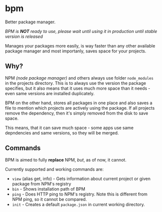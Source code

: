 # bpm
 
Better package manager.

*BPM is **NOT** ready to use, please wait until using it in production until stable version is released*

Manages your packages more easily, is way faster than any other available package manager and most importanly, saves space for your projects.


## Why?

NPM *(node package manager)* and others always use folder `node_modules` in the projects directory. This is to always use the version the package specifies, but it also means that it uses much more space than it needs - even same versions are installed duplicately.

BPM on the other hand, stores all packages in one place and also saves a file to mention which projects are actively using the package. If all projects remove the dependency, then it's simply removed from the disk to save space.

This means, that it can save much space - some apps use same depndencies and same versions, so they will be merged.

## Commands

BPM is aimed to fully **replace** NPM, *but*, as of now, it cannot.

Currently supported and working commands are:

* `view` (alias get, info) - Gets information about current project or given package from NPM's registry
* `bin` - Shows installation path of BPM
* `ping` - Does HTTP ping to NPM's registry. Note this is different from NPM ping, so it cannot be compared.
* `init` - Creates a default `package.json` in current working directory.